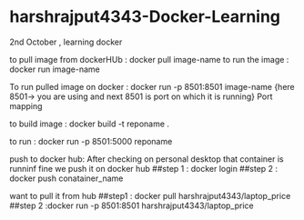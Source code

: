 # harshrajput4343-Docker-Learning
2nd October , learning docker 


 to pull image from dockerHUb : docker pull image-name
 to run the image             : docker run image-name

To run pulled image on docker : docker run -p 8501:8501 image-name  {here 8501-> you are using  and next 8501 is port on which it is running} Port mapping

to build image :        docker build -t reponame  .


to run         :        docker run -p 8501:5000 reponame 


push to docker hub: After checking on personal desktop that container is runninf fine we push it on docker hub
##step 1 : docker login
##step 2 : docker push conatainer_name

want to pull it from hub
##step1 : docker pull harshrajput4343/laptop_price 
##step 2  :docker run -p 8501:8501 harshrajput4343/laptop_price

